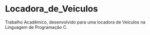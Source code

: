 # Locadora_de_Veiculos
Trabalho Acadêmico, desenvolvido para uma locadora de Veículos na Linguagem de Programação C.
